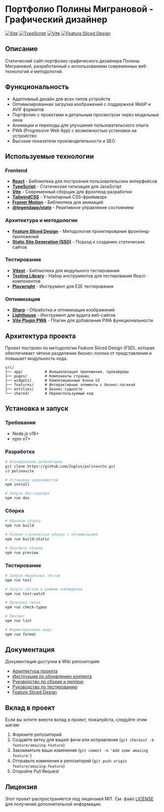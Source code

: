 # Портфолио Полины Миграновой - Графический дизайнер

[![Site](https://migranova.pro/)](https://migranova.pro/)
[![TypeScript](https://img.shields.io/badge/TypeScript-4.9.5-blue.svg)](https://www.typescriptlang.org/)
[![Vite](https://img.shields.io/badge/Vite-5.0.11-646CFF.svg)](https://vitejs.dev/)
[![Feature Sliced Design](https://img.shields.io/badge/Feature%20Sliced%20Design-1.0.0-orange.svg)](https://feature-sliced.design/)

## Описание

Статический сайт-портфолио графического дизайнера Полины Миграновой, разработанный с использованием современных веб-технологий и методологий.

## Функциональность

- Адаптивный дизайн для всех типов устройств
- Оптимизированная загрузка изображений с поддержкой WebP и AVIF форматов
- Портфолио с проектами и детальным просмотром через модальные окна
- Анимации и переходы для улучшения пользовательского опыта
- PWA (Progressive Web App) с возможностью установки на устройство
- Высокие показатели производительности и SEO

## Используемые технологии

### Frontend
- **[React](https://reactjs.org/)** - Библиотека для построения пользовательских интерфейсов
- **[TypeScript](https://www.typescriptlang.org/)** - Статическая типизация для JavaScript
- **[Vite](https://vitejs.dev/)** - Современный сборщик для фронтенд-разработки
- **[TailwindCSS](https://tailwindcss.com/)** - Утилитарный CSS-фреймворк
- **[Framer Motion](https://www.framer.com/motion/)** - Библиотека для анимаций
- **[@legendapp/state](https://legendapp.com/open-source/state/)** - Реактивное управление состоянием

### Архитектура и методологии
- **[Feature Sliced Design](https://feature-sliced.design/)** - Методология проектирования фронтенд-приложений
- **[Static Site Generation (SSG)](https://www.netlify.com/blog/2020/04/14/what-is-a-static-site-generator-and-3-ways-to-find-the-best-one/)** - Подход к созданию статических сайтов

### Тестирование
- **[Vitest](https://vitest.dev/)** - Библиотека для модульного тестирования
- **[Testing Library](https://testing-library.com/)** - Набор инструментов для тестирования React-компонентов
- **[Playwright](https://playwright.dev/)** - Инструмент для E2E тестирования

### Оптимизация
- **[Sharp](https://sharp.pixelplumbing.com/)** - Обработка и оптимизация изображений
- **[Lighthouse](https://developers.google.com/web/tools/lighthouse)** - Инструмент для аудита веб-сайтов
- **[Vite Plugin PWA](https://vite-plugin-pwa.netlify.app/)** - Плагин для добавления PWA функциональности

## Архитектура проекта

Проект построен по методологии Feature Sliced Design (FSD), которая обеспечивает чёткое разделение бизнес-логики от представления и повышает модульность кода.

```
src/
├── app/          # Инициализация приложения, провайдеры
├── pages/        # Компоненты страниц
├── widgets/      # Композиционные блоки UI
├── features/     # Интерактивные элементы с бизнес-логикой
├── entities/     # Бизнес-сущности
└── shared/       # Переиспользуемый код
```

## Установка и запуск

### Требования
- Node.js v16+
- npm v7+

### Разработка

```bash
# Клонирование репозитория
git clone https://github.com/Zuglus/polinavite.git
cd polinavite

# Установка зависимостей
npm install

# Запуск dev-сервера
npm run dev
```

### Сборка

```bash
# Обычная сборка
npm run build

# Полная статическая сборка с оптимизацией
npm run build:static

# Просмотр сборки
npm run preview
```

### Тестирование

```bash
# Запуск модульных тестов
npm run test

# Запуск тестов в режиме наблюдения
npm run test:watch

# Проверка типов
npm run check-types

# Линтинг
npm run lint

# Форматирование кода
npm run format
```

## Документация

Документация доступна в Wiki репозитория:

- [Архитектура проекта](https://github.com/Zuglus/polinavite/wiki/Architecture)
- [Инструкции по обновлению контента](https://github.com/Zuglus/polinavite/wiki/Content-Update)
- [Руководство по сборке и деплою](https://github.com/Zuglus/polinavite/wiki/Deployment)
- [Руководство по тестированию](https://github.com/Zuglus/polinavite/wiki/Testing)
- [Feature Sliced Design](https://github.com/Zuglus/polinavite/wiki/Feature-Sliced-Design)

## Вклад в проект

Если вы хотите внести вклад в проект, пожалуйста, следуйте этим шагам:

1. Форкните репозиторий
2. Создайте ветку для вашей фичи или исправления (`git checkout -b feature/amazing-feature`)
3. Закоммитьте ваши изменения (`git commit -m 'Add some amazing feature'`)
4. Отправьте изменения в репозиторий (`git push origin feature/amazing-feature`)
5. Откройте Pull Request

## Лицензия

Этот проект распространяется под лицензией MIT. См. файл [LICENSE](LICENSE) для получения дополнительной информации.